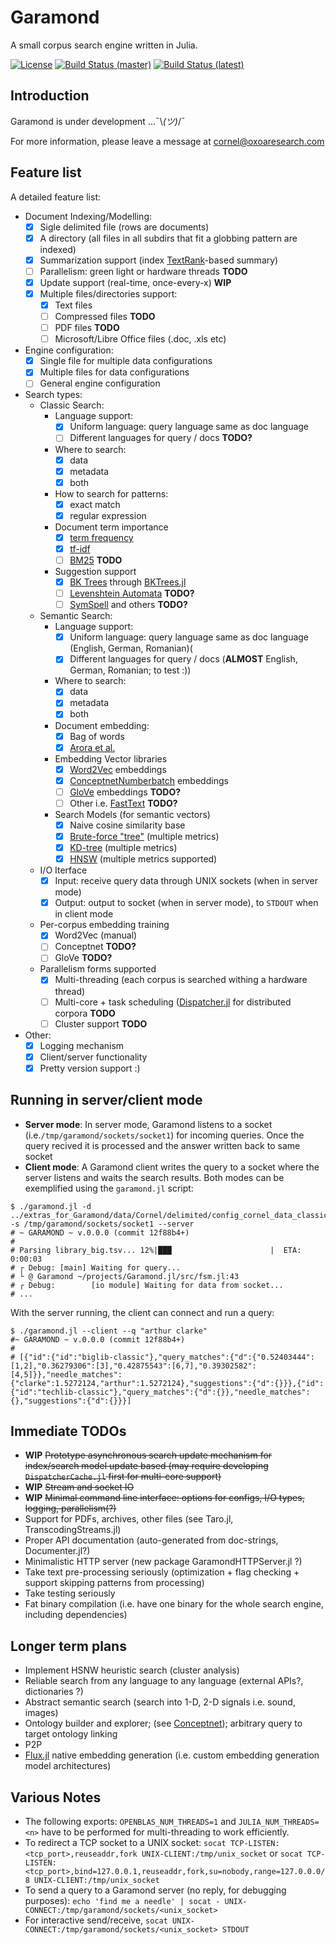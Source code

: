 # Garamond

A small corpus search engine written in Julia.

[![License](http://img.shields.io/badge/license-MIT-brightgreen.svg?style=flat)](LICENSE.md) 
[![Build Status (master)](https://travis-ci.com/zgornel/Garamond.jl.svg?token=8HcgFtAjpxwpdXiu8Fon&branch=master)](https://travis-ci.com/zgornel/Garamond.jl)
[![Build Status (latest)](https://travis-ci.com/zgornel/Garamond.jl.svg?token=8HcgFtAjpxwpdXiu8Fon&branch=latest)](https://travis-ci.com/zgornel/Garamond.jl)


## Introduction

Garamond is under development ...¯\\_(ツ)_/¯

For more information, please leave a message at cornel@oxoaresearch.com


## Feature list

A detailed feature list:

- Document Indexing/Modelling:
    - [x] Sigle delimited file (rows are documents)
    - [x] A directory (all files in all subdirs that fit a globbing pattern are indexed)
    - [x] Summarization support (index [TextRank](https://en.wikipedia.org/wiki/Automatic_summarization#Unsupervised_approach:_TextRank)-based summary)
    - [ ] Parallelism: green light or hardware threads **TODO**
    - [x] Update support (real-time, once-every-x) **WIP**
    - [x] Multiple files/directories support:
        - [x] Text files
        - [ ] Compressed files **TODO**
        - [ ] PDF files **TODO**
        - [ ] Microsoft/Libre Office files (.doc, .xls etc)
- Engine configuration:
    - [x] Single file for multiple data configurations
    - [x] Multiple files for data configurations
    - [ ] General engine configuration
- Search types:
    - Classic Search:
        - Language support:
            - [x] Uniform language: query language same as doc language
            - [ ] Different languages for query / docs **TODO?**
        - Where to search:
            - [x] data
            - [x] metadata
            - [x] both
        - How to search for patterns:
            - [x] exact match
            - [x] regular expression
        - Document term importance
            - [x] [term frequency](https://en.wikipedia.org/wiki/Tf%E2%80%93idf#Term_frequency_2)
            - [x] [tf-idf](https://en.wikipedia.org/wiki/Tf%E2%80%93idf#Term_frequency%E2%80%93Inverse_document_frequency)
            - [ ] [BM25](https://en.wikipedia.org/wiki/Okapi_BM25) **TODO**
        - Suggestion support
            - [x] [BK Trees](https://en.wikipedia.org/wiki/BK-tree) through [BKTrees.jl](https://github.com/zgornel/BKTrees.jl)
            - [ ] [Levenshtein Automata](https://en.wikipedia.org/wiki/Levenshtein_automaton) **TODO?**
            - [ ] [SymSpell](https://github.com/mammothb/symspellpy) and others **TODO?**
    - Semantic Search:
        - Language support:
            - [x] Uniform language: query language same as doc language (English, German, Romanian)(
            - [x] Different languages for query / docs (**ALMOST** English, German, Romanian; to test :))
        - Where to search:
            - [x] data
            - [x] metadata
            - [x] both
        - Document embedding:
            - [x] Bag of words
            - [x] [Arora et al.](https://openreview.net/pdf?id=SyK00v5xx)
        - Embedding Vector libraries
            - [x] [Word2Vec](https://en.wikipedia.org/wiki/Word2vec) embeddings
            - [x] [ConceptnetNumberbatch](https://github.com/commonsense/conceptnet-numberbatch) embeddings
            - [ ] [GloVe](https://nlp.stanford.edu/projects/glove/) embeddings **TODO?**
            - [ ] Other i.e. [FastText]() **TODO?**
        - Search Models (for semantic vectors)
            - [x] Naive cosine similarity base
            - [x] [Brute-force "tree"](https://en.wikipedia.org/wiki/Brute-force_search) (multiple metrics)
            - [x] [KD-tree](https://en.wikipedia.org/wiki/K-d_tree) (multiple metrics)
            - [x] [HNSW](https://arxiv.org/abs/1603.09320) (multiple metrics supported)
    - I/O Iterface
        - [x] Input: receive query data through UNIX sockets (when in server mode)
        - [x] Output: output to socket (when in server mode), to `STDOUT` when in client mode
    - Per-corpus embedding training
        - [x] Word2Vec (manual)
        - [ ] Conceptnet **TODO?**
        - [ ] GloVe **TODO?**
    - Parallelism forms supported
        - [x] Multi-threading (each corpus is searched withing a hardware thread)
        - [ ] Multi-core + task scheduling ([Dispatcher.jl](https://github.com/invenia/Dispatcher.jl) for distributed corpora **TODO**
        - [ ] Cluster support **TODO**
- Other:
    - [x] Logging mechanism
    - [x] Client/server functionality
    - [x] Pretty version support :)

## Running in server/client mode
 - **Server mode**: In server mode, Garamond listens to a socket (i.e.`/tmp/garamond/sockets/socket1`) for incoming queries. Once the query recived it is processed and the answer written back to same socket
 - **Client mode**: A Garamond client writes the query to a socket where the server listens and waits the search results.
 Both modes can be exemplified using the `garamond.jl` script:
 ```
 $ ./garamond.jl -d ../extras_for_Garamond/data/Cornel/delimited/config_cornel_data_classic.json -s /tmp/garamond/sockets/socket1 --server
 # ~ GARAMOND ~ v.0.0.0 (commit 12f88b4+)
 #
 # Parsing library_big.tsv... 12%|███                      |  ETA: 0:00:03
 # ┌ Debug: [main] Waiting for query...
 # └ @ Garamond ~/projects/Garamond.jl/src/fsm.jl:43
 # ┌ Debug:        [io module] Waiting for data from socket...
 # ...
 ```
 With the server running, the client can connect and run a query:
 ```
 $ ./garamond.jl --client --q "arthur clarke"
 #~ GARAMOND ~ v.0.0.0 (commit 12f88b4+)
 #
 # [{"id":{"id":"biglib-classic"},"query_matches":{"d":{"0.52403444":[1,2],"0.36279306":[3],"0.42875543":[6,7],"0.39302582":[4,5]}},"needle_matches":{"clarke":1.5272124,"arthur":1.5272124},"suggestions":{"d":{}}},{"id":{"id":"techlib-classic"},"query_matches":{"d":{}},"needle_matches":{},"suggestions":{"d":{}}}]
 ```


## Immediate TODOs
- **WIP** ~~Prototype asynchronous search update mechanism for index/search model update based (may require developing `DispatcherCache.jl` first for multi-core support)~~
- **WIP** ~~Stream and socket IO~~
- **WIP** ~~Minimal command line interface: options for configs, I/O types, logging, parallelism(?)~~
- Support for PDFs, archives, other files (see Taro.jl, TranscodingStreams.jl)
- Proper API documentation (auto-generated from doc-strings, Documenter.jl?)
- Minimalistic HTTP server (new package GaramondHTTPServer.jl ?)
- Take text pre-processing seriously (optimization + flag checking + support skipping patterns from processing)
- Take testing seriously
- Fat binary compilation (i.e. have one binary for the whole search engine, including dependencies)


## Longer term plans
- Implement HSNW heuristic search (cluster analysis)
- Reliable search from any language to any language (external APIs?, dictionaries ?)
- Abstract semantic search (search into 1-D, 2-D signals i.e. sound, images)
- Ontology builder and explorer; (see [Conceptnet](https://github.com/commonsense/conceptnet5)); arbitrary query to target ontology linking
- P2P
- [Flux.jl](https://github.com/FluxML/Flux.jl) native embedding generation (i.e. custom embedding generation model architectures)


## Various Notes
- The following exports: `OPENBLAS_NUM_THREADS=1` and `JULIA_NUM_THREADS=<n>` have to be performed for multi-threading to work efficiently.
- To redirect a TCP socket to a UNIX socket: `socat TCP-LISTEN:<tcp_port>,reuseaddr,fork UNIX-CLIENT:/tmp/unix_socket` or `socat TCP-LISTEN:<tcp_port>,bind=127.0.0.1,reuseaddr,fork,su=nobody,range=127.0.0.0/8 UNIX-CLIENT:/tmp/unix_socket`
- To send a query to a Garamond server (no reply, for debugging purposes): `echo 'find me a needle' | socat - UNIX-CONNECT:/tmp/garamond/sockets/<unix_socket>`
- For interactive send/receive, `socat UNIX-CONNECT:/tmp/garamond/sockets/<unix_socket> STDOUT`
